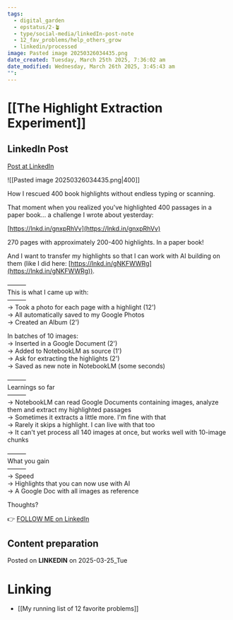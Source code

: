 ```yaml
---
tags:
  - digital_garden
  - epstatus/2-🪴
  - type/social-media/linkedIn-post-note
  - 12_fav_problems/help_others_grow
  - linkedin/processed
image: Pasted image 20250326034435.png
date_created: Tuesday, March 25th 2025, 7:36:02 am
date_modified: Wednesday, March 26th 2025, 3:45:43 am
"":
---
```

# [[The Highlight Extraction Experiment]]
## LinkedIn Post
[Post at LinkedIn](https://www.linkedin.com/posts/sebastiankamilli_how-i-rescued-400-book-highlights-without-activity-7310193998109777921-fpCL?utm_source=share&utm_medium=member_desktop&rcm=ACoAAA1M1pkBgWCYPhT45EpfLiHzViQqRWNCIv4)

![[Pasted image 20250326034435.png|400]]

How I rescued 400 book highlights without endless typing or scanning.  

That moment when you realized you've highlighted 400 passages in a paper book... a challenge I wrote about yesterday:  
  
[https://lnkd.in/gnxpRhVv](https://lnkd.in/gnxpRhVv)  
  
270 pages with approximately 200-400 highlights. In a paper book!  
  
And I want to transfer my highlights so that I can work with AI building on them (like I did here: [https://lnkd.in/gNKFWWRg](https://lnkd.in/gNKFWWRg)).  
  
———  
This is what I came up with:  
———  
→ Took a photo for each page with a highlight (12')  
→ All automatically saved to my Google Photos  
→ Created an Album (2')  
  
In batches of 10 images:  
→ Inserted in a Google Document (2')  
→ Added to NotebookLM as source (1')  
→ Ask for extracting the highlights (2')  
→ Saved as new note in NotebookLM (some seconds)  
  
———  
Learnings so far  
———  
→ NotebookLM can read Google Documents containing images, analyze them and extract my highlighted passages  
→ Sometimes it extracts a little more. I'm fine with that  
→ Rarely it skips a highlight. I can live with that too  
→ It can't yet process all 140 images at once, but works well with 10-image chunks  
  
———  
What you gain  
———  
→ Speed  
→ Highlights that you can now use with AI  
→ A Google Doc with all images as reference  
  
Thoughts?

👉 [FOLLOW ME on LinkedIn](https://www.linkedin.com/comm/mynetwork/discovery-see-all?usecase=PEOPLE_FOLLOWS&followMember=sebastiankamilli)

## Content preparation

Posted on **LINKEDIN** on 2025-03-25_Tue
# Linking
+ [[My running list of 12 favorite problems]]